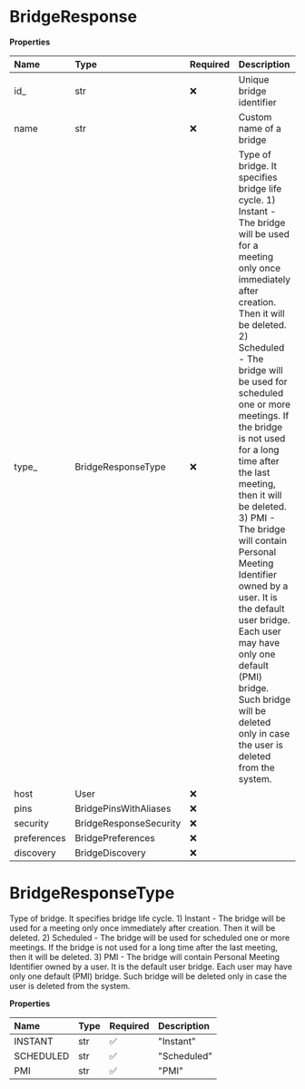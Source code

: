 # BridgeResponse

**Properties**

| Name        | Type                   | Required | Description                                                                                                                                                                                                                                                                                                                                                                                                                                                                                                                                                                          |
| :---------- | :--------------------- | :------- | :----------------------------------------------------------------------------------------------------------------------------------------------------------------------------------------------------------------------------------------------------------------------------------------------------------------------------------------------------------------------------------------------------------------------------------------------------------------------------------------------------------------------------------------------------------------------------------- |
| id\_        | str                    | ❌       | Unique bridge identifier                                                                                                                                                                                                                                                                                                                                                                                                                                                                                                                                                             |
| name        | str                    | ❌       | Custom name of a bridge                                                                                                                                                                                                                                                                                                                                                                                                                                                                                                                                                              |
| type\_      | BridgeResponseType     | ❌       | Type of bridge. It specifies bridge life cycle. 1) Instant - The bridge will be used for a meeting only once immediately after creation. Then it will be deleted. 2) Scheduled - The bridge will be used for scheduled one or more meetings. If the bridge is not used for a long time after the last meeting, then it will be deleted. 3) PMI - The bridge will contain Personal Meeting Identifier owned by a user. It is the default user bridge. Each user may have only one default (PMI) bridge. Such bridge will be deleted only in case the user is deleted from the system. |
| host        | User                   | ❌       |                                                                                                                                                                                                                                                                                                                                                                                                                                                                                                                                                                                      |
| pins        | BridgePinsWithAliases  | ❌       |                                                                                                                                                                                                                                                                                                                                                                                                                                                                                                                                                                                      |
| security    | BridgeResponseSecurity | ❌       |                                                                                                                                                                                                                                                                                                                                                                                                                                                                                                                                                                                      |
| preferences | BridgePreferences      | ❌       |                                                                                                                                                                                                                                                                                                                                                                                                                                                                                                                                                                                      |
| discovery   | BridgeDiscovery        | ❌       |                                                                                                                                                                                                                                                                                                                                                                                                                                                                                                                                                                                      |

# BridgeResponseType

Type of bridge. It specifies bridge life cycle. 1) Instant - The bridge will be used for a meeting only once immediately after creation. Then it will be deleted. 2) Scheduled - The bridge will be used for scheduled one or more meetings. If the bridge is not used for a long time after the last meeting, then it will be deleted. 3) PMI - The bridge will contain Personal Meeting Identifier owned by a user. It is the default user bridge. Each user may have only one default (PMI) bridge. Such bridge will be deleted only in case the user is deleted from the system.

**Properties**

| Name      | Type | Required | Description |
| :-------- | :--- | :------- | :---------- |
| INSTANT   | str  | ✅       | "Instant"   |
| SCHEDULED | str  | ✅       | "Scheduled" |
| PMI       | str  | ✅       | "PMI"       |

<!-- This file was generated by liblab | https://liblab.com/ -->
